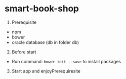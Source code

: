 # smart-book-shop

1. Prerequisite
- npm
- bower
- oracle database (db in folder db)


2. Before start
- Run command: ```bower init --save``` to install packages

3. Start app and enjoyPrerequiresite